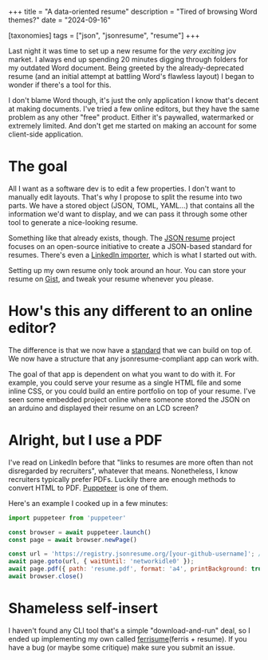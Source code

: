 +++
title = "A data-oriented resume"
description = "Tired of browsing Word themes?"
date = "2024-09-16"

[taxonomies]
tags = ["json", "jsonresume", "resume"]
+++

Last night it was time to set up a new resume for the *very exciting* jov market. I always end up spending 20 minutes digging through folders for my outdated Word document. Being greeted by the already-deprecated resume (and an initial attempt at battling Word's flawless layout) I began to wonder if there's a tool for this. 

I don't blame Word though, it's just the only application I know that's decent at making documents. I've tried a few online editors, but they have the same problem as any other "free" product. Either it's paywalled, watermarked or extremely limited. And don't get me started on making an account for some client-side application. 

# The goal
All I want as a software dev is to edit a few properties. I don't want to manually edit layouts. That's why I propose to split the resume into two parts. We have a stored object (JSON, TOML, YAML...) that contains all the information we'd want to display, and we can pass it through some other tool to generate a nice-looking resume.

Something like that already exists, though. The [JSON resume](https://jsonresume.org/) project focuses on an open-source initiative to create a JSON-based standard for resumes. There's even a [LinkedIn importer](https://github.com/joshuatz/linkedin-to-jsonresume), which is what I started out with.

Setting up my own resume only took around an hour. You can store your resume on [Gist](https://gist.github.com), and tweak your resume whenever you please.

# How's this any different to an online editor?
The difference is that we now have a [standard](https://jsonresume.org/schema) that we can build on top of. We now have a structure that any jsonresume-compliant app can work with.

The goal of that app is dependent on what you want to do with it. For example, you could serve your resume as a single HTML file and some inline CSS, or you could build an entire portfolio on top of your resume. I've seen some embedded project online where someone stored the JSON on an arduino and displayed their resume on an LCD screen?

# Alright, but I use a PDF
I've read on LinkedIn before that "links to resumes are more often than not disregarded by recruiters", whatever that means. 
Nonetheless, I know recruiters typically prefer PDFs. Luckily there are enough methods to convert HTML to PDF. [Puppeteer](https://pptr.dev/) is one of them.

Here's an example I cooked up in a few minutes:
```js
import puppeteer from 'puppeteer'

const browser = await puppeteer.launch()
const page = await browser.newPage()

const url = 'https://registry.jsonresume.org/[your-github-username]'; // make sure you have a resume.json gist
await page.goto(url, { waitUntil: 'networkidle0' });
await page.pdf({ path: 'resume.pdf', format: 'a4', printBackground: true })
await browser.close()
```

# Shameless self-insert
I haven't found any CLI tool that's a simple "download-and-run" deal, so I ended up implementing my own called [ferrisume](https://github.com/van-sprundel/ferrisume)(ferris + resume). If you have a bug (or maybe some critique) make sure you submit an issue. 
